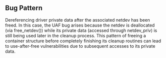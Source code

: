 ## Bug Pattern

Dereferencing driver private data after the associated netdev has been freed. In this case, the UAF bug arises because the netdev is deallocated (via free_netdev()) while its private data (accessed through netdev_priv) is still being used later in the cleanup process. This pattern of freeing a container structure before completely finishing its cleanup routines can lead to use-after-free vulnerabilities due to subsequent accesses to its private data.